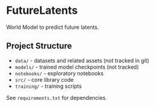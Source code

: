 # FutureLatents

World Model to predict future latents.

## Project Structure

- `data/` - datasets and related assets (not tracked in git)
- `models/` - trained model checkpoints (not tracked)
- `notebooks/` - exploratory notebooks
- `src/` - core library code
- `training/` - training scripts

See `requirements.txt` for dependencies.
